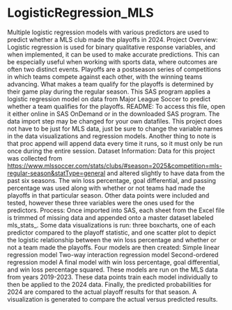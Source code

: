 # LogisticRegression_MLS
Multiple logistic regression models with various predictors are used to predict whether a MLS club made the playoffs in 2024.
Project Overview:
Logistic regression is used for binary qualitative response variables, and when implemented, it can be used to make accurate predictions. This can be especially useful when working with sports data, where outcomes are often two distinct events. Playoffs are a postseason series of competitions in which teams compete against each other, with the winning teams advancing. What makes a team qualify for the playoffs is determined by their game play during the regular season. This SAS program applies a logistic regression model on data from Major League Soccer to predict whether a team qualifies for the playoffs. 
README:
To access this file, open it either online in SAS OnDemand or in the downloaded SAS program. The data import step may be changed for your own datafiles. This project does not have to be just for MLS data, just be sure to change the variable names in the data visualizations and regression models. Another thing to note is that proc append will append data every time it runs, so it must only be run once during the entire session.
Dataset Information:
Data for this project was collected from https://www.mlssoccer.com/stats/clubs/#season=2025&competition=mls-regular-season&statType=general and altered slightly to have data from the past six seasons. The win loss percentage, goal differential, and passing percentage was used along with whether or not teams had made the playoffs in that particular season. Other data points were included and tested, however these three variables were the ones used for the predictors. 
Process:
Once imported into SAS, each sheet from the Excel file is trimmed of missing data and appended onto a master dataset labeled mls_stats_. Some data visualizations is run: three boxcharts, one of each predictor compared to the playoff statistic, and one scatter plot to depict the logistic relationship between the win loss percentage and whether or not a team made the playoffs. Four models are then created: 
Simple linear regression model
Two-way interaction regression model
Second-ordered regression model
A final model with win loss percentage, goal differential, and win loss percentage squared. 
These models are run on the MLS data from years 2019-2023. These data points train each model individually to then be applied to the 2024 data. Finally, the predicted probabilities for 2024 are compared to the actual playoff results for that season. A visualization is generated to compare the actual versus predicted results.
